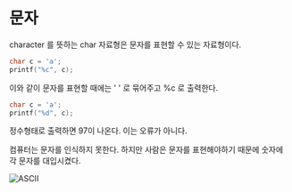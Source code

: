 # 문자

character 를 뜻하는 char 자료형은 문자를 표현할 수 있는 자료형이다.

```.c
char c = 'a';
printf("%c", c);
```

이와 같이 문자를 표현할 때에는 ' ' 로 묶어주고 %c 로 출력한다.

```.c
char c = 'a';
printf("%d", c);
```

정수형태로 출력하면 97이 나온다. 이는 오류가 아니다.

컴퓨터는 문자를 인식하지 못한다. 하지만 사람은 문자를 표현해야하기 때문에 숫자에 각 문자를 대입시켰다.

![ASCII](../../image/ASCII.png)
